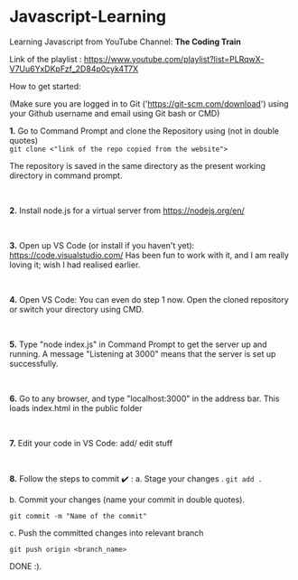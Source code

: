 # Javascript-Learning

Learning Javascript from YouTube Channel: **The Coding Train**

Link of the playlist :
https://www.youtube.com/playlist?list=PLRqwX-V7Uu6YxDKpFzf_2D84p0cyk4T7X

How to get started:

(Make sure you are logged in to Git ('https://git-scm.com/download') using your Github username and email using Git bash or CMD)

**1.** Go to Command Prompt and clone the Repository using (not in double quotes) <br/>
```git clone <"link of the repo copied from the website">```

The repository is saved in the same directory as the present working directory in command prompt.

<br/>

**2.** Install node.js for a virtual server from 
https://nodejs.org/en/

<br/>

**3.** Open up VS Code (or install if you haven't yet):
https://code.visualstudio.com/ 
Has been fun to work with it, and I am really loving it; wish I had realised earlier.

<br/>

**4.** Open VS Code: You can even do step 1 now. Open the cloned repository or switch your directory using CMD.

<br/>

**5.** Type "node index.js" in Command Prompt to get the server up and running. 
A message "Listening at 3000" means that the server is set up successfully.

<br/>

**6.** Go to any browser, and type "localhost:3000" in the address bar. 
This loads index.html in the public folder

<br/>

**7.** Edit your code in VS Code: add/ edit stuff

<br/>

**8.** Follow the steps to commit ✔️ : 
a. Stage your changes .
```git add .```

b. Commit your changes  (name your commit in double quotes).

```git commit -m "Name of the commit"```

c. Push the committed changes into relevant branch

```git push origin <branch_name>```

DONE :).
